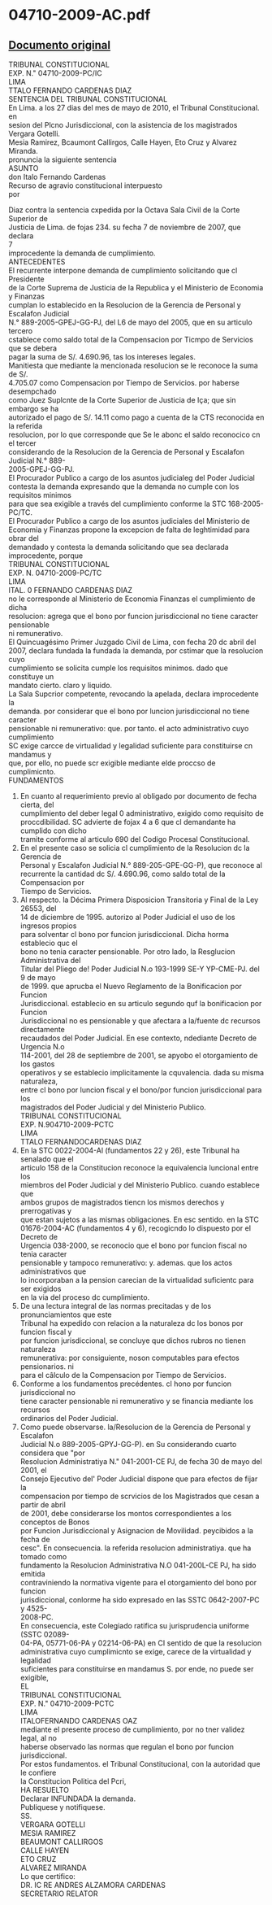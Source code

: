 
04710-2009-AC.pdf
=================
  
[Documento original](https://tc.gob.pe/jurisprudencia/2010/04710-2009-AC.pdf)  
---  
TRIBUNAL CONSTITUCIONAL  
EXP. N." 04710-2009-PC/IC  
LIMA  
TTALO FERNANDO CARDENAS DIAZ  
SENTENCIA DEL TRIBUNAL CONSTITUCIONAL  
En Lima. a los 27 dias del mes de mayo de 2010, el Tribunal Constitucional. en  
sesion del Plcno Jurisdiccional, con la asistencia de los magistrados Vergara Gotelli.  
Mesia Ramirez, Bcaumont Callirgos, Calle Hayen, Eto Cruz y Alvarez Miranda.  
pronuncia la siguiente sentencia  
ASUNTO  
don Italo Fernando Cardenas  
Recurso de agravio constitucional interpuesto  
por  
  
Diaz contra la sentencia cxpedida por la Octava Sala Civil de la Corte Superior de  
Justicia de Lima. de fojas 234. su fecha 7 de noviembre de 2007, que declara  
7  
improcedente la demanda de cumplimiento.  
ANTECEDENTES  
El recurrente interpone demanda de cumplimiento solicitando que cl Presidente  
de la Corte Suprema de Justicia de la Republica y el Ministerio de Economia y Finanzas  
cumplan lo establecido en la Resolucion de la Gerencia de Personal y Escalafon Judicial  
N.° 889-2005-GPEJ-GG-PJ, del L6 de mayo del 2005, que en su articulo tercero  
cstablece como saldo total de la Compensacion por Ticmpo de Servicios que se debera  
pagar la suma de S/. 4.690.96, tas los intereses legales.  
Manitiesta que mediante la mencionada resolucion se le reconoce la suma de S/.  
4.705.07 como Compensacion por Tiempo de Servicios. por haberse desempchado  
como Juez Suplcnte de la Corte Superior de Justicia de Iça; que sin embargo se ha  
autorizado el pago de S/. 14.11 como pago a cuenta de la CTS reconocida en la referida  
resolucion, por lo que corresponde que Se le abonc el saldo reconocico cn el tercer  
considerando de la Resolucion de la Gerencia de Personal y Escalafon Judicial N.° 889-  
2005-GPEJ-GG-PJ.  
El Procurador Publico a cargo de los asuntos judicialeg del Poder Judicial  
contesta la demanda expresando que la demanda no cumple con los requisitos minimos  
para que sea exigible a través del cumplimiento conforme la STC 168-2005-PC/TC.  
El Procurador Publico a cargo de los asuntos judiciales del Ministerio de  
Economia y Finanzas propone la excepcion de falta de leghtimidad para obrar del  
demandado y contesta la demanda solicitando que sea declarada improcedente, porque  
TRIBUNAL CONSTITUCIONAL  
EXP. N. 04710-2009-PC/TC  
LIMA  
ITAL. 0 FERNANDO CARDENAS DIAZ  
no le corresponde al Ministerio de Economia Finanzas el cumplimiento de dicha  
resolucion: agrega que el bono por funcion jurisdiccional no tiene caracter pensionable  
ni remunerativo.  
El Quincuagésimo Primer Juzgado Civil de Lima, con fecha 20 dc abril del  
2007, declara fundada la fundada la demanda, por cstimar que la resolucion cuyo  
cumplimiento se solicita cumple los requisitos minimos. dado que constituye un  
mandato cierto. claro y liquido.  
La Sala Supcrior competente, revocando la apelada, declara improcedente la  
demanda. por considerar que el bono por luncion jurisdiccional no tiene caracter  
pensionable ni remunerativo: que. por tanto. el acto administrativo cuyo cumplimiento  
SC exige carcce de virtualidad y legalidad suficiente para constituirse cn mandamus y  
que, por ello, no puede scr exigible mediante elde proccso de cumplimicnto.  
FUNDAMENTOS  
1. En cuanto al requerimiento previo al obligado por documento de fecha cierta, del  
cumplimiento del deber legal 0 administrativo, exigido como requisito de  
proccdibilidad. SC advierte de fojax 4 a 6 que cl demandante ha cumplido con dicho  
tramite conforme al articulo 690 del Codigo Procesal Constitucional.  
2. En el presente caso se solicia cl cumplimiento de la Resolucion dc la Gerencia de  
Personal y Escalafon Judicial N.° 889-205-GPE-GG-P), que reconoce al  
recurrente la cantidad dc S/. 4.690.96, como saldo total de la Compensacion por  
Tiempo de Servicios.  
3. Al respecto. la Décima Primera Disposicion Transitoria y Final de la Ley 26553, del  
14 de diciembre de 1995. autorizo al Poder Judicial el uso de los ingresos propios  
para solventar cl bono por funcion jurisdiccional. Dicha horma establecio quc el  
bono no tenia caracter pensionable. Por otro lado, la Resglucion Administrativa del  
Titular del Pliego de! Poder Judicial N.o 193-1999 SE-Y YP-CME-PJ. del 9 de mayo  
de 1999. que aprucba el Nuevo Reglamento de la Bonificacion por Funcion  
Jurisdiccional. establecio en su articulo segundo quf la bonificacion por Funcion  
Jurisdiccional no es pensionable y que afectara a la/fuente dc recursos directamente  
recaudados del Poder Judicial. En ese contexto, ndediante Decreto de Urgencia N.o  
114-2001, del 28 de septiembre de 2001, se apyobo el otorgamiento de los gastos  
operativos y se establecio implicitamente la cquvalencia. dada su misma naturaleza,  
entre cl bono por luncion fiscal y el bono/por funcion jurisdiccional para los  
magistrados del Poder Judicial y del Ministerio Publico.  
TRIBUNAL CONSTITUCIONAL  
EXP. N.904710-2009-PCTC  
LIMA  
TTALO FERNANDOCARDENAS DIAZ  
4. En la STC 0022-2004-Al (fundamentos 22 y 26), este Tribunal ha senalado que el  
articulo 158 de la Constitucion reconoce la equivalencia luncional entre los  
miembros del Poder Judicial y del Ministerio Publico. cuando establece que  
ambos grupos de magistrados tiencn los mismos derechos y prerrogativas y  
que estan sujetos a las mismas obligaciones. En esc sentido. en la STC  
01676-2004-AC (fundamentos 4 y 6), recogicndo lo dispuesto por el Decreto de  
Urgencia 038-2000, se reconocio que el bono por funcion fiscal no tenia caracter  
pensionable y tampoco remunerativo: y. ademas. que los actos administrativos que  
lo incorporaban a la pension carecian de la virtualidad suficientc para ser exigidos  
en la via del proceso dc cumplimiento.  
5. De una lectura integral de las normas precitadas y de los pronunciamientos que este  
Tribunal ha expedido con relacion a la naturaleza dc los bonos por funcion fiscal y  
por funcion jurisdiccional, se concluye que dichos rubros no tienen naturaleza  
remunerativa: por consiguiente, noson computables para efectos pensionarios. ni  
para el câlculo de la Compensacion por Tiempo de Servicios.  
6. Conforme a los fundamentos precédentes. cl hono por funcion jurisdiccional no  
tiene caracter pensionable ni remunerativo y se financia mediante los recursos  
ordinarios del Poder Judicial.  
7. Como puede observarse. la/Resolucion de la Gerencia de Personal y Escalafon  
Judicial N.o 889-2005-GPYJ-GG-P). en Su considerando cuarto considera que "por  
Resolucion Administratiya N." 041-2001-CE PJ, de fecha 30 de mayo del 2001, el  
Consejo Ejecutivo del' Poder Judicial dispone que para efectos de fijar la  
compensacion por tiempo de scrvicios de los Magistrados que cesan a partir de abril  
de 2001, debe considerarse los montos correspondientes a los conceptos de Bonos  
por Funcion Jurisdiccional y Asignacion de Movilidad. peycibidos a la fecha de  
cesc". En consecuencia. la referida resolucion administratiya. que ha tomado como  
fundamento la Resolucion Administrativa N.O 041-200L-CE PJ, ha sido emitida  
contraviniendo la normativa vigente para el otorgamiento del bono por funcion  
jurisdiccional, conlorme ha sido expresado en las SSTC 0642-2007-PC y 4525-  
2008-PC.  
En consecuencia, este Colegiado ratifica su jurisprudencia uniforme (SSTC 02089-  
04-PA, 05771-06-PA y 02214-06-PA) en CI sentido de que la resolucion  
administrativa cuyo cumplimicnto se exige, carece de la virtualidad y legalidad  
suficientes para constituirse en mandamus S. por ende, no puede ser exigible,  
EL  
TRIBUNAL CONSTITUCIONAL  
EXP. N." 04710-2009-PCTC  
LIMA  
ITALOFERNANDO CARDENAS OAZ  
mediante el presente proceso de cumplimiento, por no tner validez legal, al no  
haberse observado las normas que regulan el bono por funcion jurisdiccional.  
Por estos fundamentos. el Tribunal Constitucional, con la autoridad que le confiere  
la Constitucion Politica del Pcri,  
HA RESUELTO  
Declarar INFUNDADA la demanda.  
Publiquese y notifiquese.  
SS.  
VERGARA GOTELLI  
MESIA RAMIREZ  
BEAUMONT CALLIRGOS  
CALLE HAYEN  
ETO CRUZ  
ALVAREZ MIRANDA  
Lo que certifico:  
DR. IC RE ANDRES ALZAMORA CARDENAS  
SECRETARIO RELATOR